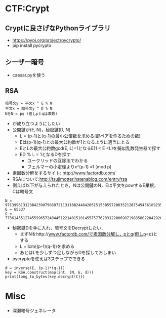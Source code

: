 # CTF:Crypt
## Cryptに良さげなPythonライブラリ
- https://pypi.org/project/pycrypto/
- pip install pycrypto

## シーザー暗号
- caesar.pyを使う

## RSA

```
暗号文y = 平文x ^ E % N
平文x = 暗号文y ^ D % N
NをN = pq (但しpとqは素数)
```
- が成り立つようにしたい
- 公開鍵が(E, N)，秘密鍵(D, N)
  - L = (p-1)と(q-1)の最小公倍数を求める(鍵ペアを作るための数)
  - Eは(p-1)(q-1)との最大公約数が1となるように適当にとる
  - EとLの最大公約数gcd(E, L)=1となるE(1 < E <L)を擬似乱数発生器で探す
  - ED % L = 1となるDを探す
    - ユークリッドの互除法でわかる
    - フェルマーの小定理よりx^(p-1) ≡1 (mod p)
- 素因数分解をするサイト: http://www.factordb.com/
- RSAについて:http://tsujimotter.hatenablog.com/entry/rsa
- 例えば以下が与えられたとき，Nは公開鍵のN，Eは平文をpowするE乗根，Cは暗号文

```
N = 97139961312384239075080721131188244842051515305572003521287545456189235939577
E = 65537
C = 77361455127455996572404451221401510145575776233122006907198858022042920987316
```

- 秘密鍵Dを手に入れ，暗号文をDecryptしたい．
  - まずNをhttp://www.factordb.com/で素因数分解し，pとq(但しp<q)とする
  - L = lcm((p-1)(q-1))を求める
  - あとはLを少しずつ足しながらDを探しておしまい
- pycryptoを使えば3ステップでできる

```
d = inverse(E, (p-1)*(q-1))
key = RSA.construct(map(int, (N, E, d)))
print(long_to_bytes(key.decrypt(C)))
```

# Misc
- 深瀬暗号ジェネレータ